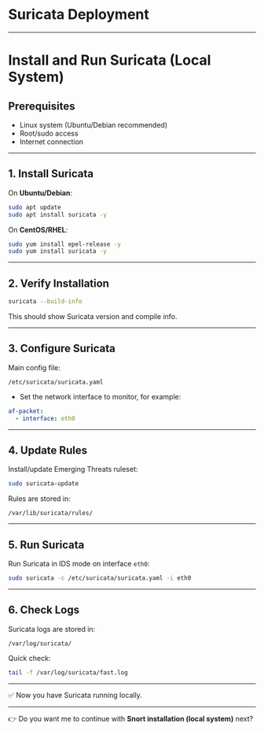 # Suricata Deployment

---

# Install and Run Suricata (Local System)

## Prerequisites

* Linux system (Ubuntu/Debian recommended)
* Root/sudo access
* Internet connection

---

## 1. Install Suricata

On **Ubuntu/Debian**:

```bash
sudo apt update
sudo apt install suricata -y
```

On **CentOS/RHEL**:

```bash
sudo yum install epel-release -y
sudo yum install suricata -y
```

---

## 2. Verify Installation

```bash
suricata --build-info
```

This should show Suricata version and compile info.

---

## 3. Configure Suricata

Main config file:

```
/etc/suricata/suricata.yaml
```

* Set the network interface to monitor, for example:

```yaml
af-packet:
  - interface: eth0
```

---

## 4. Update Rules

Install/update Emerging Threats ruleset:

```bash
sudo suricata-update
```

Rules are stored in:

```
/var/lib/suricata/rules/
```

---

## 5. Run Suricata

Run Suricata in IDS mode on interface `eth0`:

```bash
sudo suricata -c /etc/suricata/suricata.yaml -i eth0
```

---

## 6. Check Logs

Suricata logs are stored in:

```
/var/log/suricata/
```

Quick check:

```bash
tail -f /var/log/suricata/fast.log
```

---

✅ Now you have Suricata running locally.

---

👉 Do you want me to continue with **Snort installation (local system)** next?
